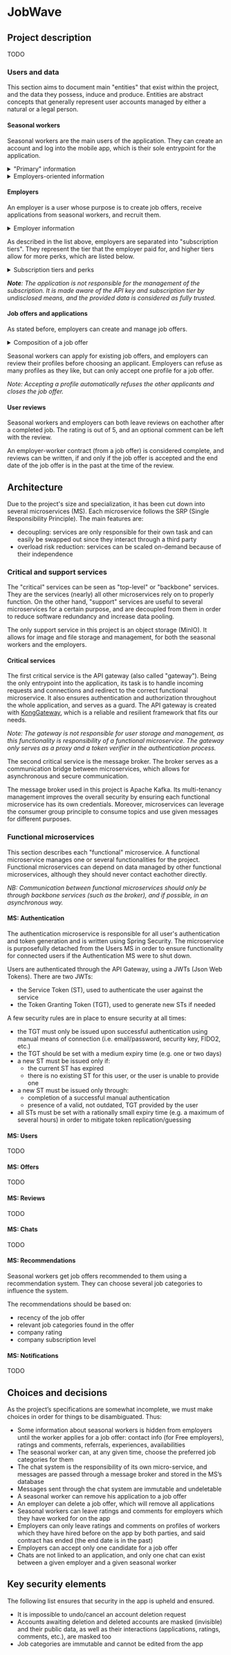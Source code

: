 # JobWave

## Project description

TODO

### Users and data

This section aims to document main "entities" that exist within the project, and the data they possess, induce and produce. Entities are abstract concepts that generally represent user accounts managed by either a natural or a legal person.

#### Seasonal workers

Seasonal workers are the main users of the application. They can create an account and log into the mobile app,
which is their sole entrypoint for the application.

<details>
  <summary>"Primary" information</summary>
  <ul>
    <li>a full name (first and last names)</li>
    <li>a gender</li>
    <li>a birthdate</li>
    <li>a nationality</li>
    <li>a mobile phone number</li>
    <li>an email address</li>
    <li>a postal address</li>
    <li>a profile picture</li>
    <li>a CV (Curriculum Vitae)</li>
    <li>a small biography</li>
    <li>multiple job categories</li>
  </ul>
</details>

<details>
  <summary>Employers-oriented information</summary>
  <ul>
    <li>
      referrals: references of people who the seasonal workers have worked for (generally, a manager)
      <ul>
        <li>their full name</li>
        <li>their company</li>
        <li>the company’s postal address</li>
        <li>the person’s work email</li>
        <li>the person’s work phone number</li>
      </ul>
    </li>
    <li>
      past work experiences
      <ul>
        <li>job title</li>
        <li>job category</li>
        <li>company name</li>
        <li>company’s postal address</li>
        <li>start and end dates (down to the day)</li>
      </ul>
    </li>
    <li>
      availabilities: when and where the worker will be available for work
      <ul>
        <li>job category</li>
        <li>job title if possible</li>
        <li>start and end dates (down to the day)</li>
        <li>their geographical zone</li>
      </ul>
    </li>
  </ul>
</details>

#### Employers

An employer is a user whose purpose is to create job offers, receive applications from seasonal workers, and recruit them.

<details>
  <summary>Employer information</summary>
  <ul>
    <li>a name</li>
    <li>a description</li>
    <li>a profile picture</li>
    <li>a phone number</li>
    <li>an email address</li>
    <li>a postal address</li>
    <li>an API key</li>
    <li>a subscription tier</li>
  </ul>
</details>

As described in the list above, employers are separated into "subscription tiers". They represent the tier that the employer paid for, and higher tiers allow for more perks, which are listed below.

<details>
  <summary>Subscription tiers and perks</summary>
  <ul>
    <li>Free: limited amount of profiles with only the full name and the profile picture</li>
    <li>Silver: everything in the Free tier, plus the phone number and email address</li>
    <li>Gold: unlimited amount of profiles, with the same information as the Silver tier</li>
    <li>
      Platinum: everything in the Gold tier, with some other perks:
      <ul>
        <li>access to a chat room with the seasonal workers</li>
        <li>server-push notifications to profiles for all new job offers posted by the employer</li>
      </ul>
    </li>
  </ul>
</details>

_**Note**: The application is not responsible for the management of the subscription. It is made aware of the API key and subscription tier by undisclosed means, and the provided data is considered as fully trusted._

#### Job offers and applications

As stated before, employers can create and manage job offers.

<details>
  <summary>Composition of a job offer</summary>
  <ul>
    <li>job title</li>
    <li>job category</li>
    <li>start and end dates</li>
    <li>company</li>
    <li>salary</li>
    <li>benefits (if any, like company car, etc.)</li>
  </ul>
</details>

Seasonal workers can apply for existing job offers, and employers can review their profiles before choosing an applicant.
Employers can refuse as many profiles as they like, but can only accept one profile for a job offer.

_Note: Accepting a profile automatically refuses the other applicants and closes the job offer._

#### User reviews

Seasonal workers and employers can both leave reviews on eachother after a completed job.
The rating is out of 5, and an optional comment can be left with the review.

An employer-worker contract (from a job offer) is considered complete, and reviews can be written,
if and only if the job offer is accepted and the end date of the job offer is in the past at the time of the review.

## Architecture

Due to the project's size and specialization, it has been cut down into several microservices (MS). Each microservice follows the SRP (Single Responsibility Principle).
The main features are:
- decoupling: services are only responsible for their own task and can easily be swapped out since they interact through a third party
- overload risk reduction: services can be scaled on-demand because of their independence

### Critical and support services

The "critical" services can be seen as "top-level" or "backbone" services. They are the services (nearly) all other microservices rely on to properly function. On the other hand, "support" services are useful to several microservices for a certain purpose, and are decoupled from them in order to reduce software redundancy and increase data pooling.

The only support service in this project is an object storage (MinIO). It allows for image and file storage and management, for both the seasonal workers and the employers.

#### Critical services

The first critical service is the API gateway (also called "gateway"). Being the only entrypoint into the application, its task is to handle incoming requests and connections and redirect to the correct functional microservice.
It also ensures authentication and authorization throughout the whole application, and serves as a guard.
The API gateway is created with [KongGateway](https://konghq.com/products/kong-gateway), which is a reliable and resilient framework that fits our needs.

_Note: The gateway is not responsible for user storage and management, as this functionality is responsibility of a functional microservice. The gateway only serves as a proxy and a token verifier in the authentication process._

The second critical service is the message broker. The broker serves as a communication bridge between microservices, which allows for asynchronous and secure communication.

The message broker used in this project is Apache Kafka. Its multi-tenancy management improves the overall security by ensuring each functional microservice has its own credentials.
Moreover, microservices can leverage the consumer group principle to consume topics and use given messages for different purposes.

### Functional microservices

This section describes each "functional" microservice. A functional microservice manages one or several functionalities for the project.
Functional microservices can depend on data managed by other functional microservices, although they should never contact eachother directly.

_NB: Communication between functional microservices should only be through backbone services (such as the broker), and if possible, in an asynchronous way._

#### MS: Authentication

The authentication microservice is responsible for all user's authentication and token generation and is written using Spring Security. The microservice is purposefully detached from the Users MS in order to ensure functionality for connected users if the Authentication MS were to shut down.

Users are authenticated through the API Gateway, using a JWTs (Json Web Tokens). There are two JWTs:
- the Service Token (ST), used to authenticate the user against the service
- the Token Granting Token (TGT), used to generate new STs if needed

A few security rules are in place to ensure security at all times:
- the TGT must only be issued upon successful authentication using manual means of connection (i.e. email/password, security key, FIDO2, etc.)
- the TGT should be set with a medium expiry time (e.g. one or two days)
- a new ST must be issued only if:
  - the current ST has expired
  - there is no existing ST for this user, or the user is unable to provide one
- a new ST must be issued only through:
  - completion of a successful manual authentication
  - presence of a valid, not outdated, TGT provided by the user
- all STs must be set with a rationally small expiry time (e.g. a maximum of several hours) in order to mitigate token replication/guessing

#### MS: Users

TODO

#### MS: Offers

TODO

#### MS: Reviews

TODO

#### MS: Chats

TODO

#### MS: Recommendations

Seasonal workers get job offers recommended to them using a recommendation system. They can choose several job categories to influence the system.

The recommendations should be based on:
- recency of the job offer
- relevant job categories found in the offer
- company rating
- company subscription level

#### MS: Notifications

TODO

## Choices and decisions

As the project’s specifications are somewhat incomplete, we must make choices in order for things to be disambiguated.
Thus:

- Some information about seasonal workers is hidden from employers until the worker applies for a job offer: contact info (for Free employers), ratings and comments, referrals, experiences, availabilities
- The seasonal worker can, at any given time, choose the preferred job categories for them
- The chat system is the responsibility of its own micro-service, and messages are passed through a message broker and
  stored in the MS’s database
- Messages sent through the chat system are immutable and undeletable
- A seasonal worker can remove his application to a job offer
- An employer can delete a job offer, which will remove all applications
- Seasonal workers can leave ratings and comments for employers which they have worked for on the app
- Employers can only leave ratings and comments on profiles of workers which they have hired before on the app
  by both parties, and said contract has ended (the end date is in the past)
- Employers can accept only one candidate for a job offer
- Chats are not linked to an application, and only one chat can exist between a given employer and a given seasonal worker

## Key security elements

The following list ensures that security in the app is upheld and ensured.

- It is impossible to undo/cancel an account deletion request
- Accounts awaiting deletion and deleted accounts are masked (invisible) and their public data, as well as their
  interactions (applications, ratings, comments, etc.), are masked too
- Job categories are immutable and cannot be edited from the app
